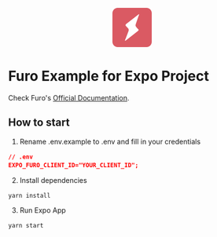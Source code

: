 <p align="center">
  <img src="./assets/furo-logo.png" alt="Furo Logo" height="80">
</p>

# Furo Example for Expo Project

Check Furo's [Official Documentation](https://docs.furo.one/sdks/guides/react-native).

## How to start

1. Rename .env.example to .env and fill in your credentials

```json
// .env
EXPO_FURO_CLIENT_ID="YOUR_CLIENT_ID";
```

2. Install dependencies

```bash
yarn install
```

3. Run Expo App

```bash
yarn start
```
